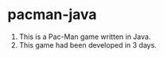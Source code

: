 # pacman-java
1) This is a Pac-Man game written in Java.
2) This game had been developed in 3 days.
